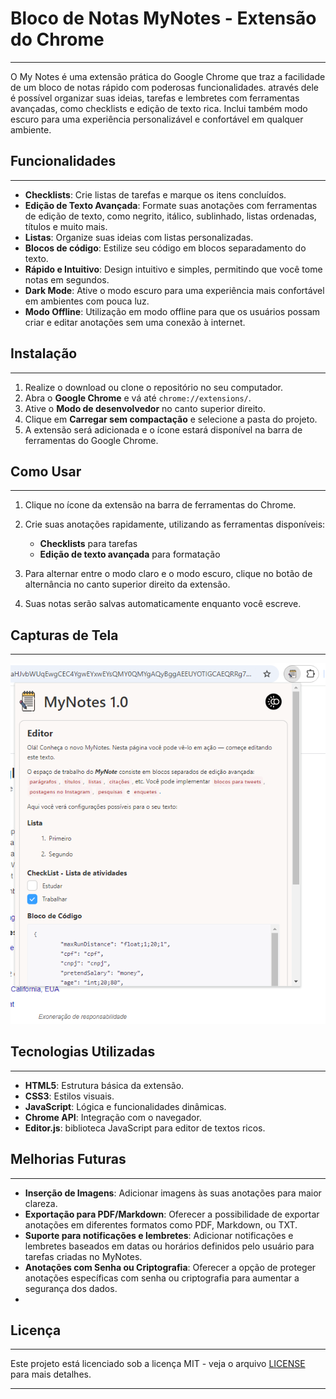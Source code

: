 # Bloco de Notas MyNotes - Extensão do Chrome
---

O My Notes é uma extensão prática do Google Chrome que traz a facilidade de um bloco de notas rápido com poderosas funcionalidades. através dele é possível organizar suas ideias, tarefas e lembretes com ferramentas avançadas, como checklists e edição de texto rica. Inclui também modo escuro para uma experiência personalizável e confortável em qualquer ambiente.

## Funcionalidades
---

- **Checklists**: Crie listas de tarefas e marque os itens concluídos.
- **Edição de Texto Avançada**: Formate suas anotações com ferramentas de edição de texto, como negrito, itálico, sublinhado, listas ordenadas, títulos e muito mais.
- **Listas**: Organize suas ideias com listas personalizadas.
- **Blocos de código**: Estilize seu código em blocos separadamento do texto.
- **Rápido e Intuitivo**: Design intuitivo e simples, permitindo que você tome notas em segundos.
- **Dark Mode**: Ative o modo escuro para uma experiência mais confortável em ambientes com pouca luz.
- **Modo Offline**: Utilização em modo offline para que os usuários possam criar e editar anotações sem uma conexão à internet.

## Instalação
---

1. Realize o download ou clone o repositório no seu computador.
2. Abra o **Google Chrome** e vá até `chrome://extensions/`.
3. Ative o **Modo de desenvolvedor** no canto superior direito.
4. Clique em **Carregar sem compactação** e selecione a pasta do projeto.
5. A extensão será adicionada e o ícone estará disponível na barra de ferramentas do Google Chrome.

## Como Usar
---

1. Clique no ícone da extensão na barra de ferramentas do Chrome.
2. Crie suas anotações rapidamente, utilizando as ferramentas disponíveis:
   - **Checklists** para tarefas
   - **Edição de texto avançada** para formatação

3. Para alternar entre o modo claro e o modo escuro, clique no botão de alternância no canto superior direito da extensão.
4. Suas notas serão salvas automaticamente enquanto você escreve.

## Capturas de Tela
---
*![alt text](image.png)*


## Tecnologias Utilizadas
---

- **HTML5**: Estrutura básica da extensão.
- **CSS3**: Estilos visuais.
- **JavaScript**: Lógica e funcionalidades dinâmicas.
- **Chrome API**: Integração com o navegador.
- **Editor.js**: biblioteca JavaScript para editor de textos ricos.
## Melhorias Futuras 
---

- **Inserção de Imagens**: Adicionar imagens às suas anotações para maior clareza.
- **Exportação para PDF/Markdown**: Oferecer a possibilidade de exportar anotações em diferentes formatos como PDF, Markdown, ou TXT.
- **Suporte para notificações e lembretes**: Adicionar notificações e lembretes baseados em datas ou horários definidos pelo usuário para tarefas criadas no MyNotes.
- **Anotações com Senha ou Criptografia**: Oferecer a opção de proteger anotações específicas com senha ou criptografia para aumentar a segurança dos dados. 
- 

## Licença
---

Este projeto está licenciado sob a licença MIT - veja o arquivo [LICENSE](LICENSE) para mais detalhes.

---